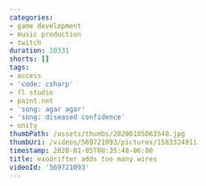 ```yaml
---
categories:
- game development
- music production
- twitch
duration: 10331
shorts: []
tags:
- access
- 'code: csharp'
- fl studio
- paint.net
- 'song: agar agar'
- 'song: diseased confidence'
- unity
thumbPath: /assets/thumbs/20200105063548.jpg
thumbUri: /videos/569721093/pictures/1583324911
timestamp: 2020-01-05T00:35:48-06:00
title: exodrifter adds too many wires
videoId: '569721093'
---
```


